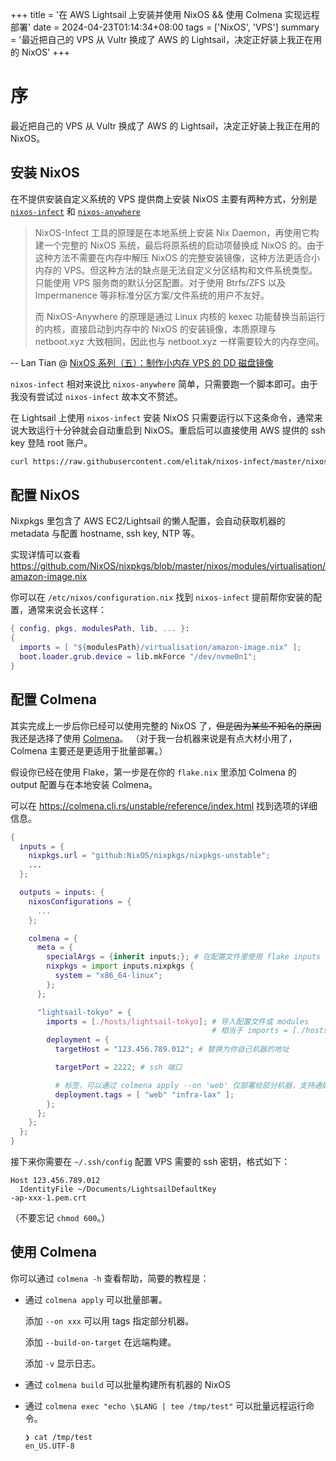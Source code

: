 +++
title = '在 AWS Lightsail 上安装并使用 NixOS && 使用 Colmena 实现远程部署'
date = 2024-04-23T01:14:34+08:00
tags = ['NixOS', 'VPS']
summary = '最近把自己的 VPS 从 Vultr 换成了 AWS 的 Lightsail，决定正好装上我正在用的 NixOS'
+++

# 序

最近把自己的 VPS 从 Vultr 换成了 AWS 的 Lightsail，决定正好装上我正在用的 NixOS。

## 安装 NixOS

在不提供安装自定义系统的 VPS 提供商上安装 NixOS 主要有两种方式，分别是 [`nixos-infect`](https://github.com/elitak/nixos-infect) 和 [`nixos-anywhere`](https://github.com/nix-community/nixos-anywhere)

> NixOS-Infect 工具的原理是在本地系统上安装 Nix Daemon，再使用它构建一个完整的 NixOS 系统，最后将原系统的启动项替换成 NixOS 的。由于这种方法不需要在内存中解压 NixOS 的完整安装镜像，这种方法更适合小内存的 VPS。但这种方法的缺点是无法自定义分区结构和文件系统类型。只能使用 VPS 服务商的默认分区配置。对于使用 Btrfs/ZFS 以及 Impermanence 等非标准分区方案/文件系统的用户不友好。
>
> 而 NixOS-Anywhere 的原理是通过 Linux 内核的 kexec 功能替换当前运行的内核，直接启动到内存中的 NixOS 的安装镜像，本质原理与 netboot.xyz 大致相同，因此也与 netboot.xyz 一样需要较大的内存空间。

-- Lan Tian @ [NixOS 系列（五）：制作小内存 VPS 的 DD 磁盘镜像](https://lantian.pub/article/modify-computer/nixos-low-ram-vps.lantian/)

`nixos-infect` 相对来说比 `nixos-anywhere` 简单，只需要跑一个脚本即可。由于我没有尝试过 `nixos-infect` 故本文不赘述。

在 Lightsail 上使用 `nixos-infect` 安装 NixOS 只需要运行以下这条命令，通常来说大致运行十分钟就会自动重启到 NixOS。重启后可以直接使用 AWS 提供的 ssh key 登陆 root 账户。

```sh
curl https://raw.githubusercontent.com/elitak/nixos-infect/master/nixos-infect | PROVIDER="lightsail" NIX_CHANNEL=nixos-23.05 bash
```

## 配置 NixOS

Nixpkgs 里包含了 AWS EC2/Lightsail 的懒人配置，会自动获取机器的 metadata 与配置 hostname, ssh key, NTP 等。

实现详情可以查看 https://github.com/NixOS/nixpkgs/blob/master/nixos/modules/virtualisation/amazon-image.nix

你可以在 `/etc/nixos/configuration.nix` 找到 `nixos-infect` 提前帮你安装的配置，通常来说会长这样：

```nix
{ config, pkgs, modulesPath, lib, ... }:
{
  imports = [ "${modulesPath}/virtualisation/amazon-image.nix" ];
  boot.loader.grub.device = lib.mkForce "/dev/nvme0n1";
}
```

## 配置 Colmena

其实完成上一步后你已经可以使用完整的 NixOS 了，~~但是因为某些不知名的原因~~我还是选择了使用 [Colmena](https://github.com/zhaofengli/colmena)。
（对于我一台机器来说是有点大材小用了，Colmena 主要还是更适用于批量部署。）

假设你已经在使用 Flake，第一步是在你的 `flake.nix` 里添加 Colmena 的 output 配置与在本地安装 Colmena。

可以在 https://colmena.cli.rs/unstable/reference/index.html 找到选项的详细信息。

```nix
{
  inputs = {
    nixpkgs.url = "github:NixOS/nixpkgs/nixpkgs-unstable";
    ...
  };

  outputs = inputs: {
    nixosConfigurations = {
      ...
    };

    colmena = {
      meta = {
        specialArgs = {inherit inputs;}; # 在配置文件里使用 flake inputs
        nixpkgs = import inputs.nixpkgs {
          system = "x86_64-linux";
        };
      };

      "lightsail-tokyo" = {
        imports = [./hosts/lightsail-tokyo]; # 导入配置文件或 modules
                                             # 相当于 imports = [./hosts/lightsail-tokyo/default.nix];
        deployment = {
          targetHost = "123.456.789.012"; # 替换为你自己机器的地址

          targetPort = 2222; # ssh 端口

          # 标签，可以通过 colmena apply --on 'web' 仅部署给部分机器，支持通配符。
          deployment.tags = [ "web" "infra-lax" ];
        };
      };
    };
  };
}
```

接下来你需要在 `~/.ssh/config` 配置 VPS 需要的 ssh 密钥，格式如下：

```
Host 123.456.789.012
  IdentityFile ~/Documents/LightsailDefaultKey
-ap-xxx-1.pem.crt
```

（不要忘记 `chmod 600`。）

## 使用 Colmena

你可以通过 `colmena -h` 查看帮助，简要的教程是：

- 通过 `colmena apply` 可以批量部署。

  添加 `--on xxx` 可以用 tags 指定部分机器。

  添加 `--build-on-target` 在远端构建。

  添加 `-v` 显示日志。

- 通过 `colmena build` 可以批量构建所有机器的 NixOS

- 通过 `colmena exec "echo \$LANG | tee /tmp/test"` 可以批量远程运行命令。

  ```
  ❯ cat /tmp/test
  en_US.UTF-8
  ```
